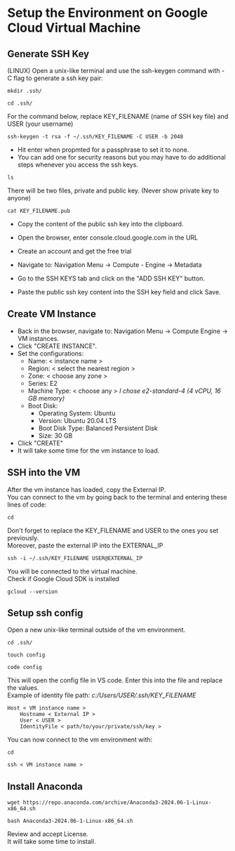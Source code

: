 # Setup the Environment on Google Cloud Virtual Machine
## Generate SSH Key
(LINUX)
Open a unix-like terminal and use the ssh-keygen command with -C flag to generate a ssh key pair:
```
mkdir .ssh/
```
```
cd .ssh/
```
For the command below, replace KEY_FILENAME (name of SSH key file) and USER (your username)
```
ssh-keygen -t rsa -f ~/.ssh/KEY_FILENAME -C USER -b 2048
```
- Hit enter when propmted for a passphrase to set it to none.  
- You can add one for security reasons but you may have to do additional steps whenever you access the ssh keys.
```
ls
```
There will be two files, private and public key. (Never show private key to anyone)
```
cat KEY_FILENAME.pub
```
- Copy the content of the public ssh key into the clipboard.

- Open the browser, enter console.cloud.google.com in the URL
- Create an account and get the free trial  
- Navigate to: Navigation Menu -> Compute - Engine -> Metadata  
- Go to the SSH KEYS tab and click on the "ADD SSH KEY" button.  
- Paste the public ssh key content into the SSH key field and click Save.

## Create VM Instance
- Back in the browser, navigate to: Navigation Menu -> Compute Engine -> VM instances.  
- Click "CREATE INSTANCE".  
- Set the configurations:
  - Name: &lt; instance name &gt;
  - Region: &lt; select the nearest region &gt;
  - Zone: &lt; choose any zone &gt;
  - Series: E2
  - Machine Type: &lt; choose any &gt; *I chose e2-standard-4 (4 vCPU, 16 GB memory)*
  - Boot Disk:
      - Operating System: Ubuntu
      - Version: Ubuntu 20.04 LTS
      - Boot Disk Type: Balanced Persistent Disk
      - Size: 30 GB
- Click "CREATE"
- It will take some time for the vm instance to load.

## SSH into the VM
After the vm instance has loaded, copy the External IP.  
You can connect to the vm by going back to the terminal and entering these lines of code:
```
cd
```
Don't forget to replace the KEY_FILENAME and USER to the ones you set previously.  
Moreover, paste the external IP into the EXTERNAL_IP
```
ssh -i ~/.ssh/KEY_FILENAME USER@EXTERNAL_IP
```
You will be connected to the virtual machine.  
Check if Google Cloud SDK is installed
```
gcloud --version
```
## Setup ssh config
Open a new unix-like terminal outside of the vm environment.  
```
cd .ssh/
```
```
touch config
```
```
code config
```
This will open the config file in VS code.
Enter this into the file and replace the values.  
Example of identity file path: *c:/Users/USER/.ssh/KEY_FILENAME*
```
Host < VM instance name >
    Hostname < External IP >
    User < USER >
    IdentityFile < path/to/your/private/ssh/key >
```
You can now connect to the vm environment with:
```
cd
```
```
ssh < VM instance name >
```

## Install Anaconda
```
wget https://repo.anaconda.com/archive/Anaconda3-2024.06-1-Linux-x86_64.sh
```
```
bash Anaconda3-2024.06-1-Linux-x86_64.sh
```
Review and accept License.  
It will take some time to install.  


